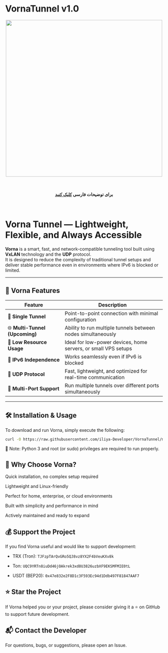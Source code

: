 # VornaTunnel v1.0

<div align="center">
  <img src="https://raw.githubusercontent.com/iliya-Developer/VornaTunnel/main/vorna.png" width="500">
</div>
<br>
<div align="center"><br><b>

  برای توضیحات فارسی <a href="https://github.com/iliya-developer/VornaTunnel/blob/main/README.md"> کلیک کنید </a>

</b></div>
<br>

# Vorna Tunnel — Lightweight, Flexible, and Always Accessible

**Vorna** is a smart, fast, and network-compatible tunneling tool built using **VxLAN** technology and the **UDP** protocol.  
It is designed to reduce the complexity of traditional tunnel setups and deliver stable performance even in environments where IPv6 is blocked or limited.

---

## 🌟 Vorna Features

| Feature | Description |
|--------|-------------|
| 🔗 **Single Tunnel** | Point-to-point connection with minimal configuration |
| 🌐 **Multi-Tunnel (Upcoming)** | Ability to run multiple tunnels between nodes simultaneously |
| 🧠 **Low Resource Usage** | Ideal for low-power devices, home servers, or small VPS setups |
| 🚫 **IPv6 Independence** | Works seamlessly even if IPv6 is blocked |
| 📡 **UDP Protocol** | Fast, lightweight, and optimized for real-time communication |
| 🔁 **Multi-Port Support** | Run multiple tunnels over different ports simultaneously |

---

## 🛠️ Installation & Usage

To download and run Vorna, simply execute the following:

```bash
curl -O https://raw.githubusercontent.com/iliya-Developer/VornaTunnel/main/vorna.py && python3 vorna.py
```

📌 Note: Python 3 and root (or sudo) privileges are required to run properly.

## 💎 Why Choose Vorna?
Quick installation, no complex setup required

Lightweight and Linux-friendly

Perfect for home, enterprise, or cloud environments

Built with simplicity and performance in mind

Actively maintained and ready to expand

## 💰 Support the Project
If you find Vorna useful and would like to support development:

- TRX (Tron): `TJFzpTArQvGRo5QJ8vz8YX2F4bVeuKXv8k`

- Ton: `UQC9YRTn8iuDd46jOAkrek3xd8U3826uzbXF9EKSMFMIE0tL`

- USDT (BEP20): `0x47e832e2F8D1c3F593Ec94d1Ddb497F81847AAF7`

## ⭐️ Star the Project
If Vorna helped you or your project, please consider giving it a ⭐️ on GitHub to support future development.

## 📬 Contact the Developer
For questions, bugs, or suggestions, please open an Issue.

